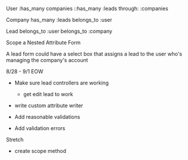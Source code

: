User
:has_many companies
::has_many :leads through: :companies

Company
has_many :leads
belongs_to :user

Lead
belongs_to :user
belongs_to :company

Scope a Nested Attribute Form

A lead form could have a select box that assigns a lead to the user who's managing the company's account

8/28 - 9/1 EOW

- Make sure lead controllers are working
  - get edit lead to work

- write custom attribute writer

- Add reasonable validations

- Add validation errors

Stretch
- create scope method
